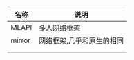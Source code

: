| 名称   | 说明                      |
| ------ | ------------------------- |
| MLAPI  | 多人网络框架              |
| mirror | 网络框架,几乎和原生的相同 |
|        |                           |
|        |                           |

